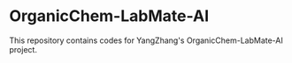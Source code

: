# OrganicChem-LabMate-AI
This repository contains codes for YangZhang's OrganicChem-LabMate-AI project.
